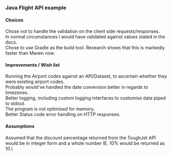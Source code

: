 ### Java Flight API example


#### Choices
Chose not to handle the validation on the client side requests/responses.\
In normal circumstances I would have validated against values stated in the docs.\
Chose to use Gradle as the build tool. Research shows that this is markedly faster than Maven now.


#### Improvements / Wish list
Running the Airport codes against an API/Dataset, to ascertain whether they were existing airport codes.\
Probably would've handled the date conversion better in regards to timezones.\
Better logging, including custom logging interfaces to customise data piped to stdout.\
The program is not optimised for memory.\
Better Status code error handling on HTTP responses.

#### Assumptions
Assumed that the discount percentage returned from the ToughJet API would be in integer form and a whole number
IE. 10% would be returned as 10.\

